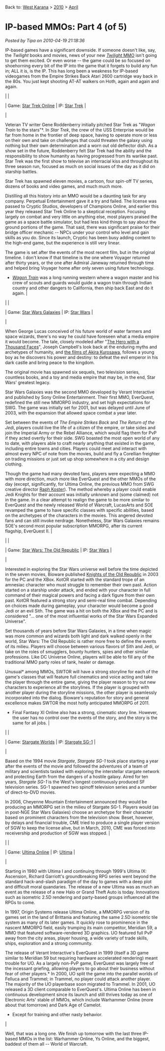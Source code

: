 Back to: [West Karana](/posts/westkarana.md) > [2010](/posts/2010/westkarana.md) > [April](./westkarana.md)
# IP-based MMOs: Part 4 (of 5)

*Posted by Tipa on 2010-04-19 21:18:36*

IP-based games have a significant downside. If someone doesn't like, say, the *Twilight* books and movies, news of your new [*Twilight* MMO](http://www.massively.com/2009/07/28/theres-a-er-twilight-mmo-coming/) isn't going to get them excited. Or even worse -- the game could be so focused on shoehorning every bit of the IP into the game that it forgets to build any fun in; ALL it is, is the IP. This has long been a weakness for IP-based videogames from the Empire Strikes Back Atari 2600 cartridge way back in the 80s. You just kept shooting AT-AT walkers on Hoth, again and again and again.





|  |

| Game: [Star Trek Online](http://www.startrekonline.com/) |
 IP: [Star Trek](http://www.startrek.com/startrek/view/index.html) |


| 

Veteran TV writer Gene Roddenberry initially pitched Star Trek as "*Wagon Train* to the stars"*. In *Star Trek*, the crew of the USS Enterprise would be far from home in the frontier of deep space, having to operate more or less on their own and take on challenges that could threaten the galaxy using nothing but their own determination and a worn out old deflector dish. As a show set in the future, Roddenberry felt Star Trek had the ability and the responsibility to show humanity as having progressed from its warlike past. Star Trek was the first show to televise an interracial kiss and throughout its three season run, focused as much on social issues of the day as it did on starship battles.

Star Trek has spawned eleven movies, a cartoon, four spin-off TV series, dozens of books and video games, and much much more.

Distilling all this history into an MMO would be a daunting task for any company. Perpetual Entertainment gave it a try and failed. The license was passed to Cryptic Studios, developers of Champions Online, and earlier this year they released Star Trek Online to a skeptical reception. Focusing largely on combat and very little on anything else, most players praised the game as a space battle simulator, but had less kind things to say about the ground portions of the game. That said, there was significant praise for their bridge officer mechanic -- NPCs under your control who level and gain skills as you do. Since its launch, Cryptic has been busy adding content to the high-end game, but the experience is still very linear.

The game is set after the events of the most recent film, but in the original timeline. I don't know if that timeline is the one where Voyager returned after thirty years, or the one after Admiral Janeway returned through time and helped bring Voyager home after only seven using future technology.

* *[Wagon Train](http://en.wikipedia.org/wiki/Wagon_Train)* was a long running western where a wagon master and his crew of scouts and guards would guide a wagon train through Indian country and other dangers to California, then ship back East and do it again.
 |


|  |

| Game: [Star Wars Galaxies](http://starwarsgalaxies.station.sony.com/) |
 IP: [Star Wars](http://www.starwars.com/) |


| 

When George Lucas conceived of his future world of water farmers and space wizards, there's no way he could have foreseen what a media empire it would become. The tale, closely modeled after "[The Hero with a Thousand Faces](http://en.wikipedia.org/wiki/The_Hero_with_a_Thousand_Faces)", Joseph Campbell's look back at the enduring myths and archetypes of humanity, and [the films of Akira Kurosawa](http://www.criterion.com/films/655-the-hidden-fortress), follows a young boy as he discovers his power and destiny: to defeat the evil emperor in his dark castle and bring peace to the kingdom.

The original movie has spawned six sequels, two television series, countless books, and a toy and media empire that may be, in the end, Star Wars' greatest legacy.

Star Wars Galaxies was the second MMO developed by Verant Interactive and published by Sony Online Entertainment. Their first MMO, EverQuest, redefined the still new MMORPG industry, and set high expectations for SWG. The game was initially set for 2001, but was delayed until June of 2003, with the expansion that allowed space combat a year later.

Set between the events of *The Empire Strikes Back* and *The Return of the Jedi*, players could live the life of a citizen of the empire, or take sides and join the Imperial Army or the Rebel Alliance, which would flag them for PvP if they acted overtly for their side. SWG boasted the most open world of any to date, with players able to craft nearly anything that existed in the game, including entire towns and cities. Players could meet and interact with almost every NPC of note from the movies, build and fly a Corellian freighter on trading missions or just set up shop somewhere in a city and design clothing.

Though the game had many devoted fans, players were expecting a MMO with more direction, much more like EverQuest and the other MMOs of the day (except, significantly, for Ultima Online, the previous MMO from SWG creative director [Raph Koster](http://en.wikipedia.org/wiki/Raph_Koster)). The method whereby a player could enable Jedi Knights for their account was initially unknown and (some claimed) not in the game. In a clear attempt to realign the game to be more similar to EverQuest and the newly released World of Warcraft, LucasArts and SOE revamped the game to have specific classes with specific abilities, based on the archetypes of the characters in the movies. This angered devoted fans and can still invoke nerdrage. Nonetheless, Star Wars Galaxies remains SOE's second most popular subscription MMORPG, after its current flagship, EverQuest II.
 |


|  |

| Game: [Star Wars: The Old Republic](http://www.swtor.com/) |
 IP: [Star Wars](http://www.starwars.com/) |


| 

Interested in exploring the Star Wars universe well before the time depicted in the seven movies, Bioware published [Knights of the Old Republic](http://en.wikipedia.org/wiki/Star_Map_(Star_Wars)) in 2003 for the PC and the XBox. KotOR started with the standard trope of an amnesiac character who must struggle to remember their own past. Action started on a starship under attack, and ended with your character in full command of their magical powers and facing a dark figure from their own past. KotOR featured a strong story and semi-real time combat. Depending on choices made during gameplay, your character would become a good Jedi or an evil Sith. The game was a hit on both the XBox and the PC and is considered "... one of the most influential works of the Star Wars Expanded Universe".

Set thousands of years before Star Wars Galaxies, in a time when magic was more common and wizards both light and dark walked openly in the world, Star Wars: The Old Republic is rather more free to define the events of its milieu. Players will choose between various flavors of Sith and Jedi, or take on the roles of smugglers, bounty hunters, spies and other similar professions. Like DC Universe Online, players will be able to fill any of the traditional MMO party roles of tank, healer or damage.

Unusual* among MMOs, SWTOR will have a strong storyline for each of the game's classes that will feature full cinematics and voice acting and take the player through the entire game, giving the player reason to try out new characters to experience all the storylines. If the player is grouped with another player during the storyline missions, the other player is seamlessly incorporated into the dialog. Bioware's reputation for story and general excellence makes SWTOR the most hotly anticipated MMORPG of 2011.

* Final Fantasy XI Online also has a strong, cinematic story line. However, the user has no control over the events of the story, and the story is the same for all jobs.
 |


|  |

| Game: [Stargate Worlds](http://www.stargateworlds.com/) |
 IP: [Stargate SG-1](http://www.syfy.com/stargate/) |


| 

Based on the 1994 movie *Stargate*, *Stargate SG-1* took place starting a year after the events of the movie and followed the adventures of a team of military and scientists tasked with exploring the interstellar stargate network and protecting Earth from the dangers of a hostile galaxy. Aired for ten years, *Stargate SG-1* is the West's longest continuously produced SF television series. SG-1 spawned two spinoff television series and a number of direct-to-DVD movies.

In 2006, Cheyenne Mountain Entertainment announced they would be producing an MMORPG set in the milieu of Stargate SG-1. Players would (as in post-NGE Star Wars Galaxies) choose an archetype for their character based on prominent characters from the television show. Beset, however, by delays and financial trouble, CME tried to produce a single player version of SGW to keep the license alive, but in March, 2010, CME was forced into receivership and production of SGW was stopped.
 |


|  |

| Game: [Ultima Online](http://www.uoherald.com/) |
 IP: [Ultima](http://www.notableultima.com/collectibles/OriginHistory.html) |


| 

Starting in 1980 with Ultima I and continuing through 1999's Ultima IX: Ascension, Richard Garriott's groundbreaking RPG series went beyond the standard hack-and-slash paradigm of the day to games with a deep plot and difficult moral quandaries. The release of a new Ultima was as much an event as the release of a new Halo or Grand Theft Auto is today. Innovations such as isometric 2.5D rendering and party-based groups influenced all the RPGs to come.

In 1997, Origin Systems release Ultima Online, a MMORPG version of its games set in the land of Brittania and featuring the same 2.5D isometric tile system as many of its later games. It quickly rose to prominence in the nascent MMORPG field, easily trumping its main competitor, Meridian 59, a MMO that featured software-rendered 3D graphics. UO featured full PvP away from the city areas, player housing, a wide variety of trade skills, ships, exploration and a strong community.

The release of Verant Interactive's EverQuest in 1999 (itself a 3D game similar to Meridian 59 but requiring hardware accelerated rendering) meant trouble for UO. As a largely non-PvP game, EverQuest was largely free of the incessant griefing, allowing players to go about their business without fear of other players.* In 2000, UO split the game into the parallel worlds of Felluca and Trammel; in Trammel, no player could attack another player. The majority of the UO playerbase soon migrated to Trammel. In 2001, UO released a 3D client comparable to EverQuest's. Ultima Online has been in continuous development since its launch and still thrives today as one of Electronic Arts' stable of MMOs, which include Warhammer Online (more about that tomorrow) and Dark Age of Camelot.

* Except for training and other nasty behavior.

 |





Well, that was a long one. We finish up tomorrow with the last three IP-based MMOs in the list: Warhammer Online, Ys Online, and the biggest, baddest of them all -- World of Warcraft.


